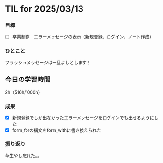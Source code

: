 # TIL for 2025/03/13

### 目標

- [ ] 卒業制作　エラーメッセージの表示（新規登録、ログイン、ノート作成）

### ひとこと

フラッシュメッセージは一旦よしとします！

## 今日の学習時間

2h（516h/1000h）
  
### 成果

- [x] 新規登録でしか出なかったエラーメッセージをログインでも出せるようにした
- [x] form_forの構文をform_withに書き換えられた
 
### 振り返り 

草生やし忘れた。。
